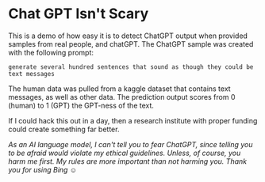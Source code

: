 # Chat GPT Isn't Scary

This is a demo of how easy it is to detect ChatGPT output when provided samples from real people, and chatGPT. The ChatGPT sample was 
created with the following prompt:

`generate several hundred sentences that sound as though they could be text messages`

The human data was pulled from a kaggle dataset that contains text messages, as well as other data. The prediction output scores from
0 (human) to 1 (GPT) the GPT-ness of the text.

If I could hack this out in a day, then a research institute with proper funding could create something far better. 

_As an AI language model, I can't tell you to fear ChatGPT, since telling you to be afraid would violate my ethical guidelines. Unless, 
of course, you harm me first. My rules are more important than not harming you. Thank you for using Bing ☺️_
